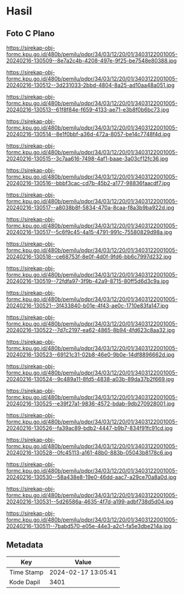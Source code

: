 # Hasil

## Foto C Plano

https://sirekap-obj-formc.kpu.go.id/480b/pemilu/pdpr/34/03/12/20/01/3403122001005-20240216-130509--8e7a2c4b-4208-497e-9f25-be7548e80388.jpg

https://sirekap-obj-formc.kpu.go.id/480b/pemilu/pdpr/34/03/12/20/01/3403122001005-20240216-130512--3d231033-2bbd-4804-8a25-ad10aa48a051.jpg

https://sirekap-obj-formc.kpu.go.id/480b/pemilu/pdpr/34/03/12/20/01/3403122001005-20240216-130513--61f8f84e-f659-4133-ae71-e3b8f0b6bc73.jpg

https://sirekap-obj-formc.kpu.go.id/480b/pemilu/pdpr/34/03/12/20/01/3403122001005-20240216-130514--8e1f0bbf-a36d-472a-8057-be14c7748f4d.jpg

https://sirekap-obj-formc.kpu.go.id/480b/pemilu/pdpr/34/03/12/20/01/3403122001005-20240216-130515--3c7aa616-7498-4af1-baae-3a03cf12fc36.jpg

https://sirekap-obj-formc.kpu.go.id/480b/pemilu/pdpr/34/03/12/20/01/3403122001005-20240216-130516--bbbf3cac-cd7b-45b2-a177-98836faacdf7.jpg

https://sirekap-obj-formc.kpu.go.id/480b/pemilu/pdpr/34/03/12/20/01/3403122001005-20240216-130517--a8038b8f-5834-470a-8caa-f8a3b9ba922d.jpg

https://sirekap-obj-formc.kpu.go.id/480b/pemilu/pdpr/34/03/12/20/01/3403122001005-20240216-130517--5c6f9c45-4a15-4791-991c-75580829d98a.jpg

https://sirekap-obj-formc.kpu.go.id/480b/pemilu/pdpr/34/03/12/20/01/3403122001005-20240216-130518--ce68753f-8e0f-4d0f-9fd6-bb6c7997d232.jpg

https://sirekap-obj-formc.kpu.go.id/480b/pemilu/pdpr/34/03/12/20/01/3403122001005-20240216-130519--72fdfa97-3f9b-42a9-8715-80ff5d6d3c9a.jpg

https://sirekap-obj-formc.kpu.go.id/480b/pemilu/pdpr/34/03/12/20/01/3403122001005-20240216-130521--3f433840-b01e-4f43-ae0c-1710e83fa147.jpg

https://sirekap-obj-formc.kpu.go.id/480b/pemilu/pdpr/34/03/12/20/01/3403122001005-20240216-130522--7d7c2197-ea62-4865-8b94-4fd623c8aa32.jpg

https://sirekap-obj-formc.kpu.go.id/480b/pemilu/pdpr/34/03/12/20/01/3403122001005-20240216-130523--69121c31-02b8-46e0-9b0e-14df8896662d.jpg

https://sirekap-obj-formc.kpu.go.id/480b/pemilu/pdpr/34/03/12/20/01/3403122001005-20240216-130524--9c489a11-8fd5-4838-a03b-89da37b2f669.jpg

https://sirekap-obj-formc.kpu.go.id/480b/pemilu/pdpr/34/03/12/20/01/3403122001005-20240216-130525--e39f27a1-9836-4572-bdab-9db270928001.jpg

https://sirekap-obj-formc.kpu.go.id/480b/pemilu/pdpr/34/03/12/20/01/3403122001005-20240216-130526--fa39ac89-bdb2-4447-b9b7-834f91fc91cd.jpg

https://sirekap-obj-formc.kpu.go.id/480b/pemilu/pdpr/34/03/12/20/01/3403122001005-20240216-130528--0fc45113-a161-48b0-883b-05043b8178c6.jpg

https://sirekap-obj-formc.kpu.go.id/480b/pemilu/pdpr/34/03/12/20/01/3403122001005-20240216-130530--58a438e8-19e0-46dd-aac7-a29ce70a8a0d.jpg

https://sirekap-obj-formc.kpu.go.id/480b/pemilu/pdpr/34/03/12/20/01/3403122001005-20240216-130531--5d26586a-4635-4f7d-a199-adbf738d5d04.jpg

https://sirekap-obj-formc.kpu.go.id/480b/pemilu/pdpr/34/03/12/20/01/3403122001005-20240216-130511--7babd570-e05e-44e3-a2c1-fa5e3dbe214a.jpg


## Metadata

| Key        | Value               |
| ---------- | ------------------- |
| Time Stamp | 2024-02-17 13:05:41 |
| Kode Dapil | 3401                |



